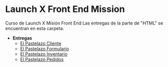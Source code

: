 # Launch X Front End Mission
Curso de Launch X Misión Front End
Las entregas de la parte de "HTML" se encuentran en esta carpeta.

- **Entregas**
	- [El Pastelazo Cliente](ElPastelazoCliente.html)
    - [El Pastelazo Formulario](PedidoFormulario.html)
	- [El Pastelazo Inventario](ElPastelazoInventario.html)
	- [El Pastelazo Pedidos](ElPastelazoPedidos.html)